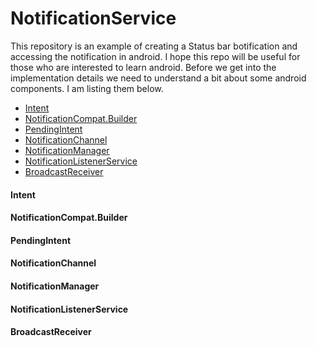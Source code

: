 # NotificationService

This repository is an example of creating a Status bar botification and accessing the notification in android.
I hope this repo will be useful for those who are interested to learn android.
Before we get into the implementation details we need to understand a bit about some android components. 
I am listing them below.

- [Intent](https://developer.android.com/reference/android/content/Intent)
- [NotificationCompat.Builder](https://developer.android.com/reference/androidx/core/app/NotificationCompat.Builder)
- [PendingIntent](https://developer.android.com/reference/android/app/PendingIntent)
- [NotificationChannel](https://developer.android.com/reference/android/app/NotificationChannel)
- [NotificationManager](https://developer.android.com/reference/android/app/NotificationManager)
- [NotificationListenerService](https://developer.android.com/reference/android/service/notification/NotificationListenerService)
- [BroadcastReceiver](https://developer.android.com/reference/android/content/BroadcastReceiver)

#### Intent
#### NotificationCompat.Builder
#### PendingIntent
#### NotificationChannel
#### NotificationManager
#### NotificationListenerService
#### BroadcastReceiver
